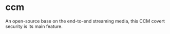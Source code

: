# ccm
An open-source base on the end-to-end streaming media, this CCM covert security is its main feature.
